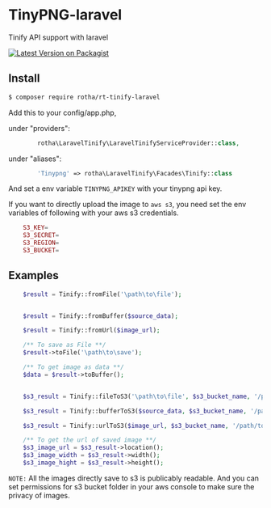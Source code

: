 # TinyPNG-laravel
Tinify API support with laravel

[![Latest Version on Packagist](https://img.shields.io/packagist/v/yasmuru/ys-tinify-laravel.svg?style=flat-square)](https://packagist.org/packages/rotha/rt-tinypng-laravel)

## Install

``` bash
$ composer require rotha/rt-tinify-laravel
```

Add this to your config/app.php, 

under "providers":
```php
        rotha\LaravelTinify\LaravelTinifyServiceProvider::class,
```
under "aliases":

```php
        'Tinypng' => rotha\LaravelTinify\Facades\Tinify::class
```


And set a env variable `TINYPNG_APIKEY` with your tinypng api key.

If you want to directly upload the image to `aws s3`, you need set the env variables of following with your aws s3 credentials.

```php
    S3_KEY=
    S3_SECRET=
    S3_REGION=
    S3_BUCKET=
```

## Examples

```php
	$result = Tinify::fromFile('\path\to\file');


	$result = Tinify::fromBuffer($source_data);

	$result = Tinify::fromUrl($image_url);

	/** To save as File **/
	$result->toFile('\path\to\save');

	/** To get image as data **/
	$data = $result->toBuffer();
```

```php

	$s3_result = Tinify::fileToS3('\path\to\file', $s3_bucket_name, '/path/to/save/in/bucket');

	$s3_result = Tinify::bufferToS3($source_data, $s3_bucket_name, '/path/to/save/in/bucket');

	$s3_result = Tinify::urlToS3($image_url, $s3_bucket_name, '/path/to/save/in/bucket');

	/** To get the url of saved image **/
	$s3_image_url = $s3_result->location();
	$s3_image_width = $s3_result->width();
	$s3_image_hight = $s3_result->height();

```

`NOTE:` All the images directly save to s3 is publicably readable. And you can set permissions for s3 bucket folder in your aws console to make sure the privacy of images.
